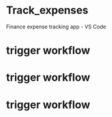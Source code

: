 # Track_expenses
Finance expense tracking app - VS Code
# trigger workflow
# trigger workflow
# trigger workflow

